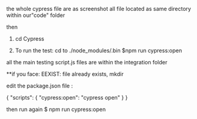 the whole cypress file are as screenshot
all file located as same directory within our"code" folder

then
1. cd Cypress

2. To run the test:
    cd to ./node_modules/.bin
    $npm run cypress:open

all the main testing script.js files are within the integration folder






**if you face: EEXIST: file already exists, mkdir

edit the package.json file : 

{
  "scripts": {
    "cypress:open": "cypress open"
  }
}

then run again $ npm run cypress:open







